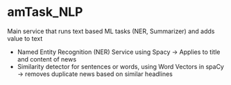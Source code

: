 # amTask_NLP
Main service that runs text based ML tasks (NER, Summarizer) and adds value to text 
<ul>
    <li> Named Entity Recognition (NER) Service using Spacy -> Applies to title and content of news </li>
    <li> Similarity detector for sentences or words, using Word Vectors in spaCy -> removes duplicate news based on similar headlines </li>
</ul>
